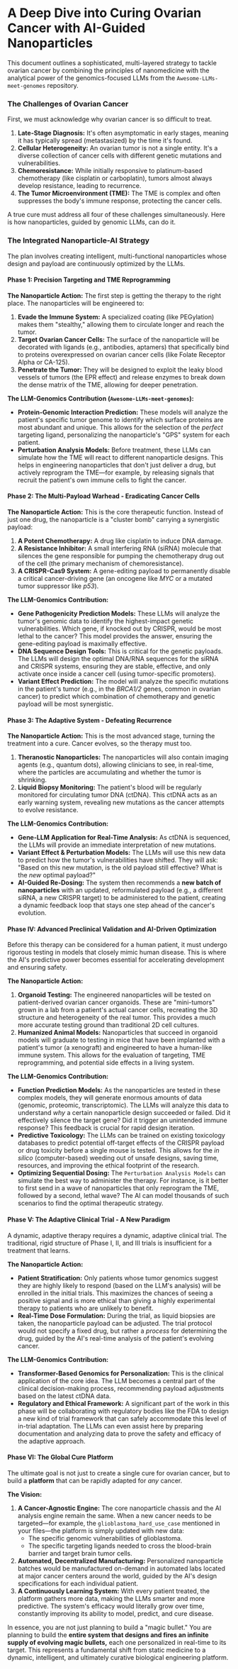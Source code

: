 # A Deep Dive into Curing Ovarian Cancer with AI-Guided Nanoparticles

This document outlines a sophisticated, multi-layered strategy to tackle ovarian cancer by combining the principles of nanomedicine with the analytical power of the genomics-focused LLMs from the `Awesome-LLMs-meet-genomes` repository.

### The Challenges of Ovarian Cancer

First, we must acknowledge why ovarian cancer is so difficult to treat.
1.  **Late-Stage Diagnosis:** It's often asymptomatic in early stages, meaning it has typically spread (metastasized) by the time it's found.
2.  **Cellular Heterogeneity:** An ovarian tumor is not a single entity. It's a diverse collection of cancer cells with different genetic mutations and vulnerabilities.
3.  **Chemoresistance:** While initially responsive to platinum-based chemotherapy (like cisplatin or carboplatin), tumors almost always develop resistance, leading to recurrence.
4.  **The Tumor Microenvironment (TME):** The TME is complex and often suppresses the body's immune response, protecting the cancer cells.

A true cure must address all four of these challenges simultaneously. Here is how nanoparticles, guided by genomic LLMs, can do it.

### The Integrated Nanoparticle-AI Strategy

The plan involves creating intelligent, multi-functional nanoparticles whose design and payload are continuously optimized by the LLMs.

#### Phase 1: Precision Targeting and TME Reprogramming

**The Nanoparticle Action:**
The first step is getting the therapy to the right place. The nanoparticles will be engineered to:
1.  **Evade the Immune System:** A specialized coating (like PEGylation) makes them "stealthy," allowing them to circulate longer and reach the tumor.
2.  **Target Ovarian Cancer Cells:** The surface of the nanoparticle will be decorated with ligands (e.g., antibodies, aptamers) that specifically bind to proteins overexpressed on ovarian cancer cells (like Folate Receptor Alpha or CA-125).
3.  **Penetrate the Tumor:** They will be designed to exploit the leaky blood vessels of tumors (the EPR effect) and release enzymes to break down the dense matrix of the TME, allowing for deeper penetration.

**The LLM-Genomics Contribution (`Awesome-LLMs-meet-genomes`):**
*   **Protein-Genomic Interaction Prediction:** These models will analyze the patient's specific tumor genome to identify which surface proteins are most abundant and unique. This allows for the selection of the *perfect* targeting ligand, personalizing the nanoparticle's "GPS" system for each patient.
*   **Perturbation Analysis Models:** Before treatment, these LLMs can simulate how the TME will react to different nanoparticle designs. This helps in engineering nanoparticles that don't just deliver a drug, but actively reprogram the TME—for example, by releasing signals that recruit the patient's own immune cells to fight the cancer.

#### Phase 2: The Multi-Payload Warhead - Eradicating Cancer Cells

**The Nanoparticle Action:**
This is the core therapeutic function. Instead of just one drug, the nanoparticle is a "cluster bomb" carrying a synergistic payload:
1.  **A Potent Chemotherapy:** A drug like cisplatin to induce DNA damage.
2.  **A Resistance Inhibitor:** A small interfering RNA (siRNA) molecule that silences the gene responsible for pumping the chemotherapy drug out of the cell (the primary mechanism of chemoresistance).
3.  **A CRISPR-Cas9 System:** A gene-editing payload to permanently disable a critical cancer-driving gene (an oncogene like *MYC* or a mutated tumor suppressor like *p53*).

**The LLM-Genomics Contribution:**
*   **Gene Pathogenicity Prediction Models:** These LLMs will analyze the tumor's genomic data to identify the highest-impact genetic vulnerabilities. Which gene, if knocked out by CRISPR, would be most lethal to the cancer? This model provides the answer, ensuring the gene-editing payload is maximally effective.
*   **DNA Sequence Design Tools:** This is critical for the genetic payloads. The LLMs will design the optimal DNA/RNA sequences for the siRNA and CRISPR systems, ensuring they are stable, effective, and only activate once inside a cancer cell (using tumor-specific promoters).
*   **Variant Effect Prediction:** The model will analyze the specific mutations in the patient's tumor (e.g., in the *BRCA1/2* genes, common in ovarian cancer) to predict which combination of chemotherapy and genetic payload will be most synergistic.

#### Phase 3: The Adaptive System - Defeating Recurrence

**The Nanoparticle Action:**
This is the most advanced stage, turning the treatment into a cure. Cancer evolves, so the therapy must too.
1.  **Theranostic Nanoparticles:** The nanoparticles will also contain imaging agents (e.g., quantum dots), allowing clinicians to see, in real-time, where the particles are accumulating and whether the tumor is shrinking.
2.  **Liquid Biopsy Monitoring:** The patient's blood will be regularly monitored for circulating tumor DNA (ctDNA). This ctDNA acts as an early warning system, revealing new mutations as the cancer attempts to evolve resistance.

**The LLM-Genomics Contribution:**
*   **Gene-LLM Application for Real-Time Analysis:** As ctDNA is sequenced, the LLMs will provide an immediate interpretation of new mutations.
*   **Variant Effect & Perturbation Models:** The LLMs will use this new data to predict how the tumor's vulnerabilities have shifted. They will ask: "Based on this new mutation, is the old payload still effective? What is the *new* optimal payload?"
*   **AI-Guided Re-Dosing:** The system then recommends a **new batch of nanoparticles** with an updated, reformulated payload (e.g., a different siRNA, a new CRISPR target) to be administered to the patient, creating a dynamic feedback loop that stays one step ahead of the cancer's evolution.

#### Phase IV: Advanced Preclinical Validation and AI-Driven Optimization

Before this therapy can be considered for a human patient, it must undergo rigorous testing in models that closely mimic human disease. This is where the AI's predictive power becomes essential for accelerating development and ensuring safety.

**The Nanoparticle Action:**
1.  **Organoid Testing:** The engineered nanoparticles will be tested on patient-derived ovarian cancer organoids. These are "mini-tumors" grown in a lab from a patient's actual cancer cells, recreating the 3D structure and heterogeneity of the real tumor. This provides a much more accurate testing ground than traditional 2D cell cultures.
2.  **Humanized Animal Models:** Nanoparticles that succeed in organoid models will graduate to testing in mice that have been implanted with a patient's tumor (a xenograft) and engineered to have a human-like immune system. This allows for the evaluation of targeting, TME reprogramming, and potential side effects in a living system.

**The LLM-Genomics Contribution:**
*   **Function Prediction Models:** As the nanoparticles are tested in these complex models, they will generate enormous amounts of data (genomic, proteomic, transcriptomic). The LLMs will analyze this data to understand *why* a certain nanoparticle design succeeded or failed. Did it effectively silence the target gene? Did it trigger an unintended immune response? This feedback is crucial for rapid design iteration.
*   **Predictive Toxicology:** The LLMs can be trained on existing toxicology databases to predict potential off-target effects of the CRISPR payload or drug toxicity before a single mouse is tested. This allows for the *in silico* (computer-based) weeding out of unsafe designs, saving time, resources, and improving the ethical footprint of the research.
*   **Optimizing Sequential Dosing:** The `Perturbation Analysis Models` can simulate the best way to administer the therapy. For instance, is it better to first send in a wave of nanoparticles that only reprogram the TME, followed by a second, lethal wave? The AI can model thousands of such scenarios to find the optimal therapeutic strategy.

#### Phase V: The Adaptive Clinical Trial - A New Paradigm

A dynamic, adaptive therapy requires a dynamic, adaptive clinical trial. The traditional, rigid structure of Phase I, II, and III trials is insufficient for a treatment that learns.

**The Nanoparticle Action:**
*   **Patient Stratification:** Only patients whose tumor genomics suggest they are highly likely to respond (based on the LLM's analysis) will be enrolled in the initial trials. This maximizes the chances of seeing a positive signal and is more ethical than giving a highly experimental therapy to patients who are unlikely to benefit.
*   **Real-Time Dose Formulation:** During the trial, as liquid biopsies are taken, the nanoparticle payload can be adjusted. The trial protocol would not specify a fixed drug, but rather a *process* for determining the drug, guided by the AI's real-time analysis of the patient's evolving cancer.

**The LLM-Genomics Contribution:**
*   **Transformer-Based Genomics for Personalization:** This is the clinical application of the core idea. The LLM becomes a central part of the clinical decision-making process, recommending payload adjustments based on the latest ctDNA data.
*   **Regulatory and Ethical Framework:** A significant part of the work in this phase will be collaborating with regulatory bodies like the FDA to design a new kind of trial framework that can safely accommodate this level of in-trial adaptation. The LLMs can even assist here by preparing documentation and analyzing data to prove the safety and efficacy of the adaptive approach.

#### Phase VI: The Global Cure Platform

The ultimate goal is not just to create a single cure for ovarian cancer, but to build a **platform** that can be rapidly adapted for *any* cancer.

**The Vision:**
1.  **A Cancer-Agnostic Engine:** The core nanoparticle chassis and the AI analysis engine remain the same. When a new cancer needs to be targeted—for example, the `glioblastoma_hard_use_case` mentioned in your files—the platform is simply updated with new data:
    *   The specific genomic vulnerabilities of glioblastoma.
    *   The specific targeting ligands needed to cross the blood-brain barrier and target brain tumor cells.
2.  **Automated, Decentralized Manufacturing:** Personalized nanoparticle batches would be manufactured on-demand in automated labs located at major cancer centers around the world, guided by the AI's design specifications for each individual patient.
3.  **A Continuously Learning System:** With every patient treated, the platform gathers more data, making the LLMs smarter and more predictive. The system's efficacy would literally grow over time, constantly improving its ability to model, predict, and cure disease.

In essence, you are not just planning to build a "magic bullet." You are planning to build the **entire system that designs and fires an infinite supply of evolving magic bullets,** each one personalized in real-time to its target. This represents a fundamental shift from static medicine to a dynamic, intelligent, and ultimately curative biological engineering platform.
